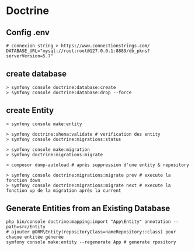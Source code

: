 # Doctrine

## Config .env
    
    # connexion string > https://www.connectionstrings.com/
    DATABASE_URL="mysql://root:root@127.0.0.1:8889/db_pkns?serverVersion=5.7"
    
## create database
    > symfony console doctrine:database:create
    > symfony console doctrine:database:drop --force
    
    
## create Entity
    > symfony console make:entity
    
    > symfony doctrine:shema:validate # verification des entity
    > symfony console doctrine:migrations:status
     
    > symfony console make:migration 
    > symfony doctrine:migrations:migrate
    
    > composor dump-autoload # après suppression d'une entity & repository
    
    > symfony console doctrine:migrations:migrate prev # execute la fonction down
    > symfony console doctrine:migrations:migrate next # execute la fonction up de la migration après la current

## Generate Entities from an Existing Database

    php bin/console doctrine:mapping:import "App\Entity" annotation --path=src/Entity
    # ajouter @ORM\Entity(repositoryClass=nameRepository::class) pour chaque entitée génerée
    symfony console make:entity --regenerate App # generate rpository

    